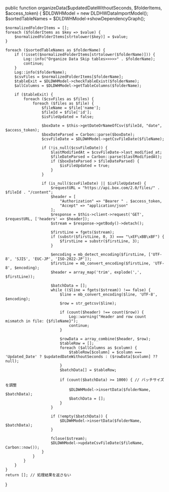 public function organizeData($updatedDateWithoutSeconds, $folderItems, $access_token)
{
    $DLDWHModel = new DLDHWDataImportModel();
    $sortedTableNames = $DLDWHModel->showDependencyGraph();

    $normalizedFolderItems = [];
    foreach ($folderItems as $key => $value) {
        $normalizedFolderItems[strtolower($key)] = $value;
    }

    foreach ($sortedTableNames as $folderName) {
        if (!isset($normalizedFolderItems[strtolower($folderName)])) {
            Log::info("Organize Data Skip tables>>>>>" . $folderName);
            continue;
        }
        Log::info($folderName);
        $csvFiles = $normalizedFolderItems[$folderName];
        $tableExit = $DLDWHModel->checkTableExist($folderName);
        $allColumns = $DLDWHModel->getTableColumns($folderName);

        if ($tableExit) {
            foreach ($csvFiles as $files) {
                foreach ($files as $file) {
                    $fileName = $file['name'];
                    $fileId = $file['id'];
                    $isFileUpdated = false;

                    $boxDate = $this->getDateOrNameOfCsv($fileId, "date", $access_token);
                    $boxDateParsed = Carbon::parse($boxDate);
                    $csvFileDate = $DLDWHModel->getCsvFileDate($fileName);

                    if (!is_null($csvFileDate)) {
                        $lastModifiedAt = $csvFileDate->last_modified_at;
                        $fileDateParsed = Carbon::parse($lastModifiedAt);
                        if ($boxDateParsed > $fileDateParsed) {
                            $isFileUpdated = true;
                        }
                    }

                    if (is_null($csvFileDate) || $isFileUpdated) {
                        $requestURL = "https://api.box.com/2.0/files/" . $fileId . "/content";
                        $header = [
                            "Authorization" => "Bearer " . $access_token,
                            "Accept" => "application/json"
                        ];
                        $response = $this->client->request('GET', $requestURL, ['headers' => $header]);
                        $stream = $response->getBody()->detach();

                        $firstLine = fgets($stream);
                        if (substr($firstLine, 0, 3) === "\xEF\xBB\xBF") {
                            $firstLine = substr($firstLine, 3);
                        }

                        $encoding = mb_detect_encoding($firstLine, ['UTF-8', 'SJIS', 'EUC-JP', 'ISO-2022-JP']);
                        $firstLine = mb_convert_encoding($firstLine, 'UTF-8', $encoding);
                        $header = array_map('trim', explode(',', $firstLine));

                        $batchData = [];
                        while (($line = fgets($stream)) !== false) {
                            $line = mb_convert_encoding($line, 'UTF-8', $encoding);
                            $row = str_getcsv($line);

                            if (count($header) !== count($row)) {
                                Log::warning("Header and row count mismatch in file: {$fileName}");
                                continue;
                            }

                            $rowData = array_combine($header, $row);
                            $tableRow = [];
                            foreach ($allColumns as $column) {
                                $tableRow[$column] = $column === 'Updated_Date' ? $updatedDateWithoutSeconds : ($rowData[$column] ?? null);
                            }
                            $batchData[] = $tableRow;

                            if (count($batchData) >= 1000) { // バッチサイズを調整
                                $DLDWHModel->insertData($folderName, $batchData);
                                $batchData = [];
                            }
                        }

                        if (!empty($batchData)) {
                            $DLDWHModel->insertData($folderName, $batchData);
                        }

                        fclose($stream);
                        $DLDWHModel->updateCsvFileDate($fileName, Carbon::now());
                    }
                }
            }
        }
    }
    return []; // 処理結果を返さない
}
